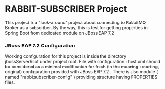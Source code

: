 # RABBIT-SUBSCRIBER Project
This project is a "look-around" project about connecting to RabbitMQ Broker as a subscriber.
By the way, this is test for getting properties in Spring Boot from dedicated module on JBoss EAP 7.2

### JBoss EAP 7.2 Configuration
Working configuration for this project is inside the directory jbossServerRoot under project root. 
File with configuration : host.xml should be considered as a minimal modification for fresh (in the meaning : starting, original) configuration provided with JBoss EAP 7.2 .
There is also module ( named "rabbitsubscriber-config" ) providing structure having PROPERTIES files.
